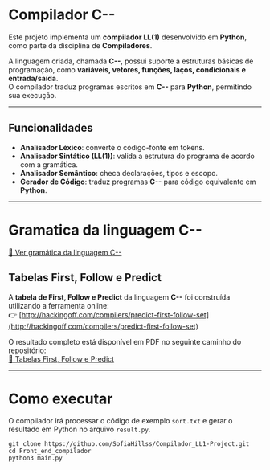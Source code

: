 # Compilador **C--**

Este projeto implementa um **compilador LL(1)** desenvolvido em **Python**, como parte da disciplina de **Compiladores**.  

A linguagem criada, chamada **C--**, possui suporte a estruturas básicas de programação, como **variáveis, vetores, funções, laços, condicionais e entrada/saída**.  
O compilador traduz programas escritos em **C--** para **Python**, permitindo sua execução.

---

## Funcionalidades

- **Analisador Léxico**: converte o código-fonte em tokens.  
- **Analisador Sintático (LL(1))**: valida a estrutura do programa de acordo com a gramática.  
- **Analisador Semântico**: checa declarações, tipos e escopo.  
- **Gerador de Código**: traduz programas **C--** para código equivalente em **Python**.  

---
#  Gramatica da linguagem C--

[📄 Ver gramática da linguagem C--](./Docs/gramatica-C--.txt)

## Tabelas First, Follow e Predict

A **tabela de First, Follow e Predict** da linguagem **C--** foi construída utilizando a ferramenta online:  
👉 [http://hackingoff.com/compilers/predict-first-follow-set](http://hackingoff.com/compilers/predict-first-follow-set)

O resultado completo está disponível em PDF no seguinte caminho do repositório:  
[📄 Tabelas First, Follow e Predict](./Docs/tabela_first_follow_predict.pdf)

---
# Como executar

O compilador irá processar o código de exemplo `sort.txt` e gerar o resultado em Python no arquivo `result.py`.

```
git clone https://github.com/SofiaHillss/Compilador_LL1-Project.git
cd Front_end_compilador
python3 main.py

